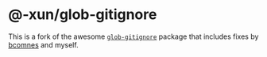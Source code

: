 # @-xun/glob-gitignore

This is a fork of the awesome [`glob-gitignore`](https://github.com/kaelzhang/node-glob-gitignore) package that includes fixes by [bcomnes](https://github.com/kaelzhang/node-glob-gitignore/pull/8) and myself.
